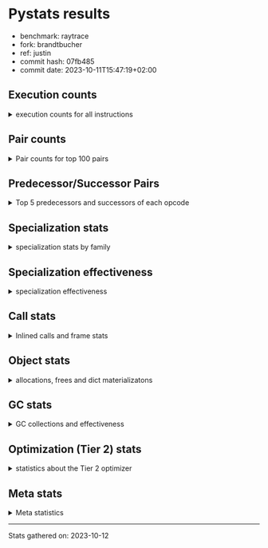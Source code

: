 
# Pystats results

- benchmark: raytrace
- fork: brandtbucher
- ref: justin
- commit hash: 07fb485
- commit date: 2023-10-11T15:47:19+02:00

## Execution counts

<details>
<summary> execution counts for all instructions </summary>

|Name | Count | Self | Cumulative | Miss ratio | 
|---|---:|---:|---:|---:|
| LOAD_FAST | 519,318,180 | 21.9% | 21.9% |  |
| LOAD_ATTR_INSTANCE_VALUE | 350,576,820 | 14.8% | 36.7% | 0.2% |
| RESUME_CHECK | 153,418,920 | 6.5% | 43.1% |  |
| RETURN_VALUE | 136,163,340 | 5.7% | 48.9% |  |
| LOAD_FAST_LOAD_FAST | 133,760,760 | 5.6% | 54.5% |  |
| BINARY_OP_MULTIPLY_FLOAT | 121,520,080 | 5.1% | 59.6% | 5.7% |
| CALL_PY_EXACT_ARGS | 100,959,780 | 4.3% | 63.9% | 2.2% |
| STORE_ATTR_INSTANCE_VALUE | 96,107,880 | 4.1% | 67.9% | 0.0% |
| LOAD_ATTR_METHOD_WITH_VALUES | 94,737,520 | 4.0% | 71.9% | 1.7% |
| BINARY_OP_ADD_FLOAT | 69,208,300 | 2.9% | 74.8% | 8.7% |
| RETURN_CONST | 63,452,700 | 2.7% | 77.5% |  |
| BINARY_OP_SUBTRACT_FLOAT | 50,259,060 | 2.1% | 79.6% | 30.0% |
| STORE_FAST | 49,227,000 | 2.1% | 81.7% |  |
| BINARY_OP | 44,365,820 | 1.9% | 83.6% |  |
| LOAD_CONST | 40,772,940 | 1.7% | 85.3% |  |
| LOAD_GLOBAL_MODULE | 39,516,160 | 1.7% | 87.0% |  |
| EXIT_INIT_CHECK | 33,388,200 | 1.4% | 88.4% |  |
| CALL_ALLOC_AND_ENTER_INIT | 33,388,200 | 1.4% | 89.8% |  |
| POP_JUMP_IF_FALSE | 32,280,780 | 1.4% | 91.1% |  |
| POP_TOP | 26,296,020 | 1.1% | 92.2% |  |
| INTERPRETER_EXIT | 19,112,340 | 0.8% | 93.0% |  |
| TO_BOOL_BOOL | 18,511,860 | 0.8% | 93.8% |  |
| ENTER_EXECUTOR | 16,037,320 | 0.7% | 94.5% |  |
| BINARY_OP_MULTIPLY_INT | 13,571,280 | 0.6% | 95.1% | 63.1% |
| COMPARE_OP | 12,344,560 | 0.5% | 95.6% |  |
| BUILD_TUPLE | 8,288,040 | 0.3% | 95.9% |  |
| CALL_BUILTIN_O | 7,703,580 | 0.3% | 96.3% |  |
| LIST_APPEND | 7,327,200 | 0.3% | 96.6% |  |
| PUSH_NULL | 7,310,340 | 0.3% | 96.9% |  |
| LOAD_GLOBAL_BUILTIN | 7,108,800 | 0.3% | 97.2% |  |
| POP_JUMP_IF_NOT_NONE | 6,802,080 | 0.3% | 97.5% |  |
| LOAD_ATTR_MODULE | 6,710,200 | 0.3% | 97.7% |  |
| BINARY_SUBSCR_TUPLE_INT | 6,693,900 | 0.3% | 98.0% |  |
| CALL | 6,416,740 | 0.3% | 98.3% |  |
| BINARY_OP_SUBTRACT_INT | 4,877,700 | 0.2% | 98.5% | 7.2% |
| POP_JUMP_IF_TRUE | 3,218,580 | 0.1% | 98.6% |  |
| BINARY_OP_ADD_INT | 3,178,800 | 0.1% | 98.8% |  |
| GET_ITER | 2,792,040 | 0.1% | 98.9% |  |
| FOR_ITER_LIST | 2,791,740 | 0.1% | 99.0% |  |
| UNARY_NEGATIVE | 2,650,380 | 0.1% | 99.1% |  |
| COMPARE_OP_FLOAT | 1,964,460 | 0.1% | 99.2% |  |
| BUILD_LIST | 1,836,120 | 0.1% | 99.3% |  |
| SWAP | 1,831,800 | 0.1% | 99.4% |  |
| LOAD_FAST_AND_CLEAR | 1,831,800 | 0.1% | 99.4% |  |
| STORE_SUBSCR | 1,800,480 | 0.1% | 99.5% |  |
| STORE_FAST_STORE_FAST | 1,555,860 | 0.1% | 99.6% |  |
| TO_BOOL | 1,530,440 | 0.1% | 99.6% |  |
| NOP | 1,511,880 | 0.1% | 99.7% |  |
| UNPACK_SEQUENCE_TWO_TUPLE | 1,235,880 | 0.1% | 99.8% |  |
| COMPARE_OP_INT | 919,980 | 0.0% | 99.8% |  |
| LOAD_ATTR | 832,520 | 0.0% | 99.8% |  |
| LOAD_ATTR_METHOD_NO_DICT | 616,320 | 0.0% | 99.9% |  |
| CALL_LIST_APPEND | 614,760 | 0.0% | 99.9% |  |
| CALL_FUNCTION_EX | 600,180 | 0.0% | 99.9% |  |
| LIST_EXTEND | 600,060 | 0.0% | 99.9% |  |
| CALL_INTRINSIC_1 | 600,060 | 0.0% | 100.0% |  |
| POP_JUMP_IF_NONE | 338,340 | 0.0% | 100.0% |  |
| UNPACK_SEQUENCE_TUPLE | 319,980 | 0.0% | 100.0% |  |
| TO_BOOL_INT | 231,420 | 0.0% | 100.0% |  |
| CALL_METHOD_DESCRIPTOR_FAST | 1,560 | 0.0% | 100.0% |  |
| LOAD_GLOBAL | 560 | 0.0% | 100.0% |  |
| FOR_ITER_RANGE | 560 | 0.0% | 100.0% |  |
| CALL_KW | 420 | 0.0% | 100.0% |  |
| CALL_BUILTIN_CLASS | 300 | 0.0% | 100.0% |  |
| STORE_ATTR | 280 | 0.0% | 100.0% |  |
| JUMP_BACKWARD | 280 | 0.0% | 100.0% |  |
| LOAD_DEREF | 180 | 0.0% | 100.0% |  |
| EXTENDED_ARG | 180 | 0.0% | 100.0% |  |
| TO_BOOL_NONE | 60 | 0.0% | 100.0% |  |
| DICT_MERGE | 60 | 0.0% | 100.0% |  |
| COPY_FREE_VARS | 60 | 0.0% | 100.0% |  |
| BUILD_MAP | 60 | 0.0% | 100.0% |  |


</details>

## Pair counts

<details>
<summary> Pair counts for top 100 pairs </summary>

|Pair | Count | Self | Cumulative | 
|---|---:|---:|---:|
| LOAD_FAST LOAD_ATTR_INSTANCE_VALUE | 323,743,960 | 13.6% | 13.6% |
| LOAD_ATTR_INSTANCE_VALUE LOAD_FAST | 156,942,420 | 6.6% | 20.3% |
| LOAD_ATTR_INSTANCE_VALUE BINARY_OP_MULTIPLY_FLOAT | 105,094,860 | 4.4% | 24.7% |
| CALL_PY_EXACT_ARGS RESUME_CHECK | 100,918,200 | 4.3% | 28.9% |
| LOAD_FAST LOAD_ATTR_METHOD_WITH_VALUES | 88,432,940 | 3.7% | 32.7% |
| LOAD_FAST_LOAD_FAST STORE_ATTR_INSTANCE_VALUE | 88,383,160 | 3.7% | 36.4% |
| RESUME_CHECK LOAD_FAST | 86,156,040 | 3.6% | 40.0% |
| LOAD_ATTR_METHOD_WITH_VALUES CALL_PY_EXACT_ARGS | 55,897,440 | 2.4% | 42.4% |
| STORE_ATTR_INSTANCE_VALUE LOAD_FAST_LOAD_FAST | 54,995,040 | 2.3% | 44.7% |
| BINARY_OP_MULTIPLY_FLOAT BINARY_OP_ADD_FLOAT | 52,575,180 | 2.2% | 46.9% |
| STORE_FAST LOAD_FAST | 42,816,900 | 1.8% | 48.7% |
| BINARY_OP_ADD_FLOAT LOAD_FAST | 35,208,720 | 1.5% | 50.2% |
| RETURN_VALUE RETURN_VALUE | 34,178,400 | 1.4% | 51.6% |
| STORE_ATTR_INSTANCE_VALUE RETURN_CONST | 33,984,720 | 1.4% | 53.1% |
| RESUME_CHECK LOAD_FAST_LOAD_FAST | 33,476,280 | 1.4% | 54.5% |
| RETURN_CONST EXIT_INIT_CHECK | 33,388,200 | 1.4% | 55.9% |
| EXIT_INIT_CHECK RETURN_VALUE | 33,388,200 | 1.4% | 57.3% |
| CALL_ALLOC_AND_ENTER_INIT RESUME_CHECK | 33,388,200 | 1.4% | 58.7% |
| BINARY_OP_MULTIPLY_FLOAT LOAD_FAST | 32,868,780 | 1.4% | 60.1% |
| BINARY_OP_ADD_FLOAT RETURN_VALUE | 30,513,000 | 1.3% | 61.4% |
| LOAD_ATTR_METHOD_WITH_VALUES LOAD_FAST | 29,789,220 | 1.3% | 62.6% |
| LOAD_ATTR_INSTANCE_VALUE BINARY_OP_SUBTRACT_FLOAT | 27,452,940 | 1.2% | 63.8% |
| LOAD_ATTR_INSTANCE_VALUE BINARY_OP | 27,154,060 | 1.1% | 64.9% |
| BINARY_OP_SUBTRACT_FLOAT LOAD_FAST | 27,133,200 | 1.1% | 66.1% |
| LOAD_FAST RETURN_VALUE | 26,993,880 | 1.1% | 67.2% |
| LOAD_FAST_LOAD_FAST LOAD_ATTR_INSTANCE_VALUE | 26,522,480 | 1.1% | 68.3% |
| RETURN_VALUE POP_TOP | 25,669,380 | 1.1% | 69.4% |
| POP_TOP LOAD_FAST | 24,797,760 | 1.0% | 70.5% |
| LOAD_FAST CALL_PY_EXACT_ARGS | 24,542,920 | 1.0% | 71.5% |
| LOAD_GLOBAL_MODULE LOAD_FAST | 20,028,300 | 0.8% | 72.3% |
| CACHE RESUME_CHECK | 19,112,340 | 0.8% | 73.1% |
| RETURN_VALUE STORE_FAST | 19,013,460 | 0.8% | 73.9% |
| RETURN_VALUE INTERPRETER_EXIT | 18,511,860 | 0.8% | 74.7% |
| RETURN_CONST TO_BOOL_BOOL | 18,511,860 | 0.8% | 75.5% |
| POP_JUMP_IF_FALSE LOAD_GLOBAL_MODULE | 18,511,860 | 0.8% | 76.3% |
| LOAD_FAST LOAD_CONST | 18,178,440 | 0.8% | 77.0% |
| TO_BOOL_BOOL POP_JUMP_IF_FALSE | 17,871,900 | 0.8% | 77.8% |
| RESUME_CHECK RETURN_CONST | 17,871,900 | 0.8% | 78.6% |
| BINARY_OP_MULTIPLY_FLOAT LOAD_FAST_LOAD_FAST | 16,757,200 | 0.7% | 79.3% |
| BINARY_OP CALL_ALLOC_AND_ENTER_INIT | 15,873,980 | 0.7% | 79.9% |
| RESUME_CHECK LOAD_GLOBAL_MODULE | 14,678,580 | 0.6% | 80.5% |
| LOAD_CONST COMPARE_OP | 12,341,520 | 0.5% | 81.1% |
| LOAD_ATTR_INSTANCE_VALUE BINARY_OP_MULTIPLY_INT | 11,760,320 | 0.5% | 81.6% |
| COMPARE_OP POP_JUMP_IF_FALSE | 11,727,360 | 0.5% | 82.1% |
| BINARY_OP_MULTIPLY_FLOAT BINARY_OP_SUBTRACT_FLOAT | 10,767,780 | 0.5% | 82.5% |
| RETURN_VALUE LOAD_FAST_LOAD_FAST | 10,767,420 | 0.5% | 83.0% |
| LOAD_FAST_LOAD_FAST BINARY_OP_MULTIPLY_FLOAT | 10,767,420 | 0.5% | 83.4% |
| BINARY_OP_SUBTRACT_FLOAT STORE_FAST | 10,737,480 | 0.5% | 83.9% |
| BINARY_OP_SUBTRACT_FLOAT BINARY_OP_SUBTRACT_FLOAT | 10,737,420 | 0.5% | 84.3% |
| LOAD_GLOBAL_MODULE LOAD_FAST_LOAD_FAST | 10,598,760 | 0.4% | 84.8% |
| POP_JUMP_IF_FALSE RETURN_CONST | 10,355,460 | 0.4% | 85.2% |
| BINARY_OP LOAD_FAST | 8,638,240 | 0.4% | 85.6% |
| BINARY_OP_MULTIPLY_INT BINARY_OP_ADD_FLOAT | 8,437,640 | 0.4% | 85.9% |
| BINARY_OP_MULTIPLY_FLOAT CALL_ALLOC_AND_ENTER_INIT | 8,378,600 | 0.4% | 86.3% |
| LOAD_CONST LOAD_FAST | 8,376,600 | 0.4% | 86.6% |
| LOAD_FAST STORE_ATTR_INSTANCE_VALUE | 7,724,440 | 0.3% | 87.0% |
| RETURN_VALUE LOAD_FAST | 7,330,740 | 0.3% | 87.3% |
| LOAD_FAST BUILD_TUPLE | 7,327,260 | 0.3% | 87.6% |
| LIST_APPEND ENTER_EXECUTOR | 7,327,200 | 0.3% | 87.9% |
| BUILD_TUPLE LIST_APPEND | 7,327,200 | 0.3% | 88.2% |
| RETURN_VALUE BINARY_OP | 7,233,180 | 0.3% | 88.5% |
| LOAD_ATTR_METHOD_WITH_VALUES LOAD_CONST | 6,845,220 | 0.3% | 88.8% |
| BINARY_OP CALL_PY_EXACT_ARGS | 6,824,640 | 0.3% | 89.1% |
| STORE_ATTR_INSTANCE_VALUE LOAD_FAST | 6,807,300 | 0.3% | 89.4% |
| LOAD_ATTR_INSTANCE_VALUE CALL_PY_EXACT_ARGS | 6,802,120 | 0.3% | 89.6% |
| LOAD_FAST POP_JUMP_IF_NOT_NONE | 6,802,080 | 0.3% | 89.9% |
| LOAD_ATTR_MODULE PUSH_NULL | 6,710,140 | 0.3% | 90.2% |
| PUSH_NULL LOAD_FAST | 6,710,100 | 0.3% | 90.5% |
| LOAD_GLOBAL_MODULE LOAD_ATTR_MODULE | 6,710,080 | 0.3% | 90.8% |
| LOAD_CONST BINARY_SUBSCR_TUPLE_INT | 6,693,900 | 0.3% | 91.1% |
| RETURN_VALUE CALL_BUILTIN_O | 6,593,220 | 0.3% | 91.3% |
| CALL_BUILTIN_O RETURN_VALUE | 6,593,220 | 0.3% | 91.6% |
| RETURN_CONST LOAD_FAST | 6,206,880 | 0.3% | 91.9% |
| RETURN_VALUE CALL_PY_EXACT_ARGS | 5,610,360 | 0.2% | 92.1% |
| BINARY_OP STORE_FAST | 5,553,280 | 0.2% | 92.4% |
| ENTER_EXECUTOR BINARY_OP_MULTIPLY_FLOAT | 5,495,400 | 0.2% | 92.6% |
| POP_JUMP_IF_NOT_NONE ENTER_EXECUTOR | 4,929,480 | 0.2% | 92.8% |
| RETURN_CONST STORE_FAST | 4,744,500 | 0.2% | 93.0% |
| ENTER_EXECUTOR CALL_ALLOC_AND_ENTER_INIT | 4,636,200 | 0.2% | 93.2% |
| LOAD_GLOBAL_BUILTIN LOAD_CONST | 3,920,040 | 0.2% | 93.4% |
| LOAD_ATTR_INSTANCE_VALUE BINARY_OP_ADD_FLOAT | 3,919,980 | 0.2% | 93.5% |
| LOAD_ATTR_INSTANCE_VALUE LOAD_CONST | 3,711,900 | 0.2% | 93.7% |
| CALL CALL | 3,601,640 | 0.2% | 93.8% |
| LOAD_CONST LOAD_GLOBAL_BUILTIN | 3,600,000 | 0.2% | 94.0% |
| BINARY_OP_MULTIPLY_INT LOAD_FAST | 3,276,440 | 0.1% | 94.1% |
| BINARY_OP BINARY_OP_ADD_FLOAT | 3,056,820 | 0.1% | 94.2% |
| LOAD_FAST_LOAD_FAST LOAD_CONST | 2,898,180 | 0.1% | 94.4% |
| BINARY_SUBSCR_TUPLE_INT LOAD_FAST_LOAD_FAST | 2,879,820 | 0.1% | 94.5% |
| BINARY_SUBSCR_TUPLE_INT BINARY_OP | 2,847,420 | 0.1% | 94.6% |
| LOAD_ATTR_INSTANCE_VALUE BINARY_OP_SUBTRACT_INT | 2,755,080 | 0.1% | 94.7% |
| BINARY_OP_SUBTRACT_INT CALL_ALLOC_AND_ENTER_INIT | 2,658,120 | 0.1% | 94.8% |
| LOAD_FAST LOAD_GLOBAL_MODULE | 2,593,560 | 0.1% | 94.9% |
| LOAD_GLOBAL_BUILTIN LOAD_FAST | 2,494,440 | 0.1% | 95.0% |
| LOAD_FAST BINARY_OP | 2,454,160 | 0.1% | 95.2% |
| BINARY_OP RETURN_VALUE | 2,249,280 | 0.1% | 95.2% |
| ENTER_EXECUTOR LOAD_FAST | 2,225,320 | 0.1% | 95.3% |
| LOAD_ATTR_INSTANCE_VALUE LOAD_ATTR_METHOD_WITH_VALUES | 2,170,060 | 0.1% | 95.4% |
| STORE_FAST LOAD_GLOBAL_MODULE | 2,156,060 | 0.1% | 95.5% |
| LOAD_CONST BINARY_OP_ADD_INT | 2,115,960 | 0.1% | 95.6% |
| COMPARE_OP_FLOAT POP_JUMP_IF_TRUE | 1,964,460 | 0.1% | 95.7% |


</details>

## Predecessor/Successor Pairs

<details>
<summary> Top 5 predecessors and successors of each opcode </summary>

### CACHE

<details>
<summary> Successors and predecessors for CACHE </summary>

|Predecessors | Count | Percentage | 
|---|---:|---:|

|Successors | Count | Percentage | 
|---|---:|---:|
| RESUME_CHECK | 19,112,340 | 100.0% |


</details>

### EXIT_INIT_CHECK

<details>
<summary> Successors and predecessors for EXIT_INIT_CHECK </summary>

|Predecessors | Count | Percentage | 
|---|---:|---:|
| RETURN_CONST | 33,388,200 | 100.0% |

|Successors | Count | Percentage | 
|---|---:|---:|
| RETURN_VALUE | 33,388,200 | 100.0% |


</details>

### GET_ITER

<details>
<summary> Successors and predecessors for GET_ITER </summary>

|Predecessors | Count | Percentage | 
|---|---:|---:|
| LOAD_ATTR_INSTANCE_VALUE | 1,555,860 | 55.7% |
| LOAD_FAST | 915,960 | 32.8% |
| RETURN_VALUE | 319,980 | 11.5% |
| CALL_BUILTIN_CLASS | 240 | 0.0% |

|Successors | Count | Percentage | 
|---|---:|---:|
| FOR_ITER_LIST | 1,875,840 | 67.2% |
| LOAD_FAST_AND_CLEAR | 915,900 | 32.8% |
| FOR_ITER_RANGE | 240 | 0.0% |
| EXTENDED_ARG | 60 | 0.0% |


</details>

### INTERPRETER_EXIT

<details>
<summary> Successors and predecessors for INTERPRETER_EXIT </summary>

|Predecessors | Count | Percentage | 
|---|---:|---:|
| RETURN_VALUE | 18,511,860 | 96.9% |
| RETURN_CONST | 600,480 | 3.1% |

|Successors | Count | Percentage | 
|---|---:|---:|


</details>

### NOP

<details>
<summary> Successors and predecessors for NOP </summary>

|Predecessors | Count | Percentage | 
|---|---:|---:|
| POP_JUMP_IF_FALSE | 915,900 | 60.6% |
| POP_JUMP_IF_NOT_NONE | 595,920 | 39.4% |
| POP_TOP | 60 | 0.0% |

|Successors | Count | Percentage | 
|---|---:|---:|
| LOAD_FAST | 1,511,820 | 100.0% |
| LOAD_DEREF | 60 | 0.0% |


</details>

### POP_TOP

<details>
<summary> Successors and predecessors for POP_TOP </summary>

|Predecessors | Count | Percentage | 
|---|---:|---:|
| RETURN_VALUE | 25,669,380 | 97.6% |
| CALL_FUNCTION_EX | 600,000 | 2.3% |
| POP_JUMP_IF_TRUE | 25,800 | 0.1% |
| RETURN_CONST | 780 | 0.0% |
| CALL | 60 | 0.0% |

|Successors | Count | Percentage | 
|---|---:|---:|
| LOAD_FAST | 24,797,760 | 94.3% |
| LOAD_GLOBAL_MODULE | 640,080 | 2.4% |
| ENTER_EXECUTOR | 600,140 | 2.3% |
| LOAD_GLOBAL_BUILTIN | 231,460 | 0.9% |
| RETURN_CONST | 25,800 | 0.1% |


</details>

### PUSH_NULL

<details>
<summary> Successors and predecessors for PUSH_NULL </summary>

|Predecessors | Count | Percentage | 
|---|---:|---:|
| LOAD_ATTR_MODULE | 6,710,140 | 91.8% |
| LOAD_ATTR | 600,080 | 8.2% |
| LOAD_DEREF | 120 | 0.0% |

|Successors | Count | Percentage | 
|---|---:|---:|
| LOAD_FAST | 6,710,100 | 91.8% |
| LOAD_FAST_LOAD_FAST | 600,000 | 8.2% |
| CALL | 180 | 0.0% |
| LOAD_CONST | 60 | 0.0% |


</details>

### RETURN_VALUE

<details>
<summary> Successors and predecessors for RETURN_VALUE </summary>

|Predecessors | Count | Percentage | 
|---|---:|---:|
| RETURN_VALUE | 34,178,400 | 25.1% |
| EXIT_INIT_CHECK | 33,388,200 | 24.5% |
| BINARY_OP_ADD_FLOAT | 30,513,000 | 22.4% |
| LOAD_FAST | 26,993,880 | 19.8% |
| CALL_BUILTIN_O | 6,593,220 | 4.8% |

|Successors | Count | Percentage | 
|---|---:|---:|
| RETURN_VALUE | 34,178,400 | 25.1% |
| POP_TOP | 25,669,380 | 18.9% |
| STORE_FAST | 19,013,460 | 14.0% |
| INTERPRETER_EXIT | 18,511,860 | 13.6% |
| LOAD_FAST_LOAD_FAST | 10,767,420 | 7.9% |


</details>

### STORE_SUBSCR

<details>
<summary> Successors and predecessors for STORE_SUBSCR </summary>

|Predecessors | Count | Percentage | 
|---|---:|---:|
| BINARY_OP_ADD_INT | 1,200,060 | 66.7% |
| LOAD_FAST | 600,000 | 33.3% |
| STORE_SUBSCR | 420 | 0.0% |

|Successors | Count | Percentage | 
|---|---:|---:|
| LOAD_GLOBAL_BUILTIN | 1,200,000 | 66.6% |
| RETURN_CONST | 600,000 | 33.3% |
| STORE_SUBSCR | 420 | 0.0% |
| ENTER_EXECUTOR | 60 | 0.0% |


</details>

### TO_BOOL

<details>
<summary> Successors and predecessors for TO_BOOL </summary>

|Predecessors | Count | Percentage | 
|---|---:|---:|
| LOAD_FAST | 1,530,080 | 100.0% |
| TO_BOOL | 360 | 0.0% |

|Successors | Count | Percentage | 
|---|---:|---:|
| POP_JUMP_IF_FALSE | 1,530,060 | 100.0% |
| TO_BOOL | 360 | 0.0% |
| TO_BOOL_NONE | 20 | 0.0% |


</details>

### UNARY_NEGATIVE

<details>
<summary> Successors and predecessors for UNARY_NEGATIVE </summary>

|Predecessors | Count | Percentage | 
|---|---:|---:|
| LOAD_FAST | 1,530,060 | 57.7% |
| LOAD_GLOBAL_MODULE | 1,120,320 | 42.3% |

|Successors | Count | Percentage | 
|---|---:|---:|
| BINARY_OP | 1,530,060 | 57.7% |
| COMPARE_OP_FLOAT | 1,120,320 | 42.3% |


</details>

### BINARY_OP

<details>
<summary> Successors and predecessors for BINARY_OP </summary>

|Predecessors | Count | Percentage | 
|---|---:|---:|
| LOAD_ATTR_INSTANCE_VALUE | 27,154,060 | 61.2% |
| RETURN_VALUE | 7,233,180 | 16.3% |
| BINARY_SUBSCR_TUPLE_INT | 2,847,420 | 6.4% |
| LOAD_FAST | 2,454,160 | 5.5% |
| UNARY_NEGATIVE | 1,530,060 | 3.4% |

|Successors | Count | Percentage | 
|---|---:|---:|
| CALL_ALLOC_AND_ENTER_INIT | 15,873,980 | 35.8% |
| LOAD_FAST | 8,638,240 | 19.5% |
| CALL_PY_EXACT_ARGS | 6,824,640 | 15.4% |
| STORE_FAST | 5,553,280 | 12.5% |
| BINARY_OP_ADD_FLOAT | 3,056,820 | 6.9% |


</details>

### BUILD_LIST

<details>
<summary> Successors and predecessors for BUILD_LIST </summary>

|Predecessors | Count | Percentage | 
|---|---:|---:|
| SWAP | 915,900 | 49.9% |
| LOAD_FAST_LOAD_FAST | 600,000 | 32.7% |
| RESUME_CHECK | 320,040 | 17.4% |
| STORE_ATTR_INSTANCE_VALUE | 60 | 0.0% |
| LOAD_FAST | 60 | 0.0% |

|Successors | Count | Percentage | 
|---|---:|---:|
| SWAP | 915,900 | 49.9% |
| LOAD_FAST | 600,120 | 32.7% |
| STORE_FAST | 319,980 | 17.4% |
| LOAD_FAST_LOAD_FAST | 60 | 0.0% |
| LOAD_DEREF | 60 | 0.0% |


</details>

### BUILD_MAP

<details>
<summary> Successors and predecessors for BUILD_MAP </summary>

|Predecessors | Count | Percentage | 
|---|---:|---:|
| BUILD_TUPLE | 60 | 100.0% |

|Successors | Count | Percentage | 
|---|---:|---:|
| LOAD_FAST | 60 | 100.0% |


</details>

### BUILD_TUPLE

<details>
<summary> Successors and predecessors for BUILD_TUPLE </summary>

|Predecessors | Count | Percentage | 
|---|---:|---:|
| LOAD_FAST | 7,327,260 | 88.4% |
| BINARY_OP_ADD_FLOAT | 953,900 | 11.5% |
| BINARY_OP | 6,040 | 0.1% |
| LOAD_FAST_LOAD_FAST | 480 | 0.0% |
| LOAD_CONST | 360 | 0.0% |

|Successors | Count | Percentage | 
|---|---:|---:|
| LIST_APPEND | 7,327,200 | 88.4% |
| RETURN_VALUE | 959,940 | 11.6% |
| CALL_LIST_APPEND | 480 | 0.0% |
| LOAD_CONST | 360 | 0.0% |
| BUILD_MAP | 60 | 0.0% |


</details>

### CALL

<details>
<summary> Successors and predecessors for CALL </summary>

|Predecessors | Count | Percentage | 
|---|---:|---:|
| CALL | 3,601,640 | 56.1% |
| BINARY_OP_MULTIPLY_INT | 1,049,060 | 16.3% |
| BINARY_OP | 751,040 | 11.7% |
| BINARY_OP_ADD_FLOAT | 694,260 | 10.8% |
| LOAD_FAST | 320,040 | 5.0% |

|Successors | Count | Percentage | 
|---|---:|---:|
| CALL | 3,601,640 | 56.1% |
| LOAD_FAST | 1,800,120 | 28.1% |
| BINARY_OP_ADD_INT | 462,840 | 7.2% |
| STORE_FAST | 320,040 | 5.0% |
| LOAD_GLOBAL_BUILTIN | 231,420 | 3.6% |


</details>

### CALL_FUNCTION_EX

<details>
<summary> Successors and predecessors for CALL_FUNCTION_EX </summary>

|Predecessors | Count | Percentage | 
|---|---:|---:|
| CALL_INTRINSIC_1 | 600,060 | 100.0% |
| LOAD_FAST | 60 | 0.0% |
| DICT_MERGE | 60 | 0.0% |

|Successors | Count | Percentage | 
|---|---:|---:|
| POP_TOP | 600,000 | 100.0% |
| RESUME_CHECK | 120 | 0.0% |
| COPY_FREE_VARS | 60 | 0.0% |


</details>

### CALL_INTRINSIC_1

<details>
<summary> Successors and predecessors for CALL_INTRINSIC_1 </summary>

|Predecessors | Count | Percentage | 
|---|---:|---:|
| LIST_EXTEND | 600,060 | 100.0% |

|Successors | Count | Percentage | 
|---|---:|---:|
| CALL_FUNCTION_EX | 600,060 | 100.0% |


</details>

### CALL_KW

<details>
<summary> Successors and predecessors for CALL_KW </summary>

|Predecessors | Count | Percentage | 
|---|---:|---:|
| LOAD_CONST | 420 | 100.0% |

|Successors | Count | Percentage | 
|---|---:|---:|
| CALL_PY_EXACT_ARGS | 400 | 95.2% |
| CALL | 20 | 4.8% |


</details>

### COMPARE_OP

<details>
<summary> Successors and predecessors for COMPARE_OP </summary>

|Predecessors | Count | Percentage | 
|---|---:|---:|
| LOAD_CONST | 12,341,520 | 100.0% |
| COMPARE_OP | 3,040 | 0.0% |

|Successors | Count | Percentage | 
|---|---:|---:|
| POP_JUMP_IF_FALSE | 11,727,360 | 95.0% |
| POP_JUMP_IF_TRUE | 614,160 | 5.0% |
| COMPARE_OP | 3,040 | 0.0% |


</details>

### COPY_FREE_VARS

<details>
<summary> Successors and predecessors for COPY_FREE_VARS </summary>

|Predecessors | Count | Percentage | 
|---|---:|---:|
| CALL_FUNCTION_EX | 60 | 100.0% |

|Successors | Count | Percentage | 
|---|---:|---:|
| RESUME_CHECK | 60 | 100.0% |


</details>

### DICT_MERGE

<details>
<summary> Successors and predecessors for DICT_MERGE </summary>

|Predecessors | Count | Percentage | 
|---|---:|---:|
| LOAD_FAST | 60 | 100.0% |

|Successors | Count | Percentage | 
|---|---:|---:|
| CALL_FUNCTION_EX | 60 | 100.0% |


</details>

### ENTER_EXECUTOR

<details>
<summary> Successors and predecessors for ENTER_EXECUTOR </summary>

|Predecessors | Count | Percentage | 
|---|---:|---:|
| LIST_APPEND | 7,327,200 | 45.7% |
| POP_JUMP_IF_NOT_NONE | 4,929,480 | 30.7% |
| POP_JUMP_IF_TRUE | 1,693,200 | 10.6% |
| STORE_FAST | 867,060 | 5.4% |
| CALL_LIST_APPEND | 614,160 | 3.8% |

|Successors | Count | Percentage | 
|---|---:|---:|
| BINARY_OP_MULTIPLY_FLOAT | 5,495,400 | 34.3% |
| CALL_ALLOC_AND_ENTER_INIT | 4,636,200 | 28.9% |
| LOAD_FAST | 2,225,320 | 13.9% |
| LOAD_ATTR_METHOD_WITH_VALUES | 1,530,060 | 9.5% |
| STORE_FAST | 915,900 | 5.7% |


</details>

### EXTENDED_ARG

<details>
<summary> Successors and predecessors for EXTENDED_ARG </summary>

|Predecessors | Count | Percentage | 
|---|---:|---:|
| POP_TOP | 60 | 33.3% |
| JUMP_BACKWARD | 60 | 33.3% |
| GET_ITER | 60 | 33.3% |

|Successors | Count | Percentage | 
|---|---:|---:|
| FOR_ITER_RANGE | 120 | 66.7% |
| JUMP_BACKWARD | 60 | 33.3% |


</details>

### JUMP_BACKWARD

<details>
<summary> Successors and predecessors for JUMP_BACKWARD </summary>

|Predecessors | Count | Percentage | 
|---|---:|---:|
| POP_TOP | 220 | 78.6% |
| EXTENDED_ARG | 60 | 21.4% |

|Successors | Count | Percentage | 
|---|---:|---:|
| FOR_ITER_RANGE | 200 | 71.4% |
| EXTENDED_ARG | 60 | 21.4% |
| ENTER_EXECUTOR | 20 | 7.1% |


</details>

### LIST_APPEND

<details>
<summary> Successors and predecessors for LIST_APPEND </summary>

|Predecessors | Count | Percentage | 
|---|---:|---:|
| BUILD_TUPLE | 7,327,200 | 100.0% |

|Successors | Count | Percentage | 
|---|---:|---:|
| ENTER_EXECUTOR | 7,327,200 | 100.0% |


</details>

### LIST_EXTEND

<details>
<summary> Successors and predecessors for LIST_EXTEND </summary>

|Predecessors | Count | Percentage | 
|---|---:|---:|
| LOAD_FAST | 600,000 | 100.0% |
| LOAD_DEREF | 60 | 0.0% |

|Successors | Count | Percentage | 
|---|---:|---:|
| CALL_INTRINSIC_1 | 600,060 | 100.0% |


</details>

### LOAD_ATTR

<details>
<summary> Successors and predecessors for LOAD_ATTR </summary>

|Predecessors | Count | Percentage | 
|---|---:|---:|
| LOAD_FAST | 600,340 | 72.1% |
| LOAD_GLOBAL_MODULE | 231,780 | 27.8% |
| LOAD_ATTR | 280 | 0.0% |
| RETURN_VALUE | 40 | 0.0% |
| LOAD_FAST_LOAD_FAST | 40 | 0.0% |

|Successors | Count | Percentage | 
|---|---:|---:|
| PUSH_NULL | 600,080 | 72.1% |
| BINARY_OP | 231,420 | 27.8% |
| LOAD_ATTR | 280 | 0.0% |
| LOAD_ATTR_METHOD_WITH_VALUES | 220 | 0.0% |
| LOAD_ATTR_INSTANCE_VALUE | 180 | 0.0% |


</details>

### LOAD_CONST

<details>
<summary> Successors and predecessors for LOAD_CONST </summary>

|Predecessors | Count | Percentage | 
|---|---:|---:|
| LOAD_FAST | 18,178,440 | 44.6% |
| LOAD_ATTR_METHOD_WITH_VALUES | 6,845,220 | 16.8% |
| LOAD_GLOBAL_BUILTIN | 3,920,040 | 9.6% |
| LOAD_ATTR_INSTANCE_VALUE | 3,711,900 | 9.1% |
| LOAD_FAST_LOAD_FAST | 2,898,180 | 7.1% |

|Successors | Count | Percentage | 
|---|---:|---:|
| COMPARE_OP | 12,341,520 | 30.3% |
| LOAD_FAST | 8,376,600 | 20.5% |
| BINARY_SUBSCR_TUPLE_INT | 6,693,900 | 16.4% |
| LOAD_GLOBAL_BUILTIN | 3,600,000 | 8.8% |
| BINARY_OP_ADD_INT | 2,115,960 | 5.2% |


</details>

### LOAD_DEREF

<details>
<summary> Successors and predecessors for LOAD_DEREF </summary>

|Predecessors | Count | Percentage | 
|---|---:|---:|
| RESUME_CHECK | 60 | 33.3% |
| NOP | 60 | 33.3% |
| BUILD_LIST | 60 | 33.3% |

|Successors | Count | Percentage | 
|---|---:|---:|
| PUSH_NULL | 120 | 66.7% |
| LIST_EXTEND | 60 | 33.3% |


</details>

### LOAD_FAST

<details>
<summary> Successors and predecessors for LOAD_FAST </summary>

|Predecessors | Count | Percentage | 
|---|---:|---:|
| LOAD_ATTR_INSTANCE_VALUE | 156,942,420 | 30.2% |
| RESUME_CHECK | 86,156,040 | 16.6% |
| STORE_FAST | 42,816,900 | 8.2% |
| BINARY_OP_ADD_FLOAT | 35,208,720 | 6.8% |
| BINARY_OP_MULTIPLY_FLOAT | 32,868,780 | 6.3% |

|Successors | Count | Percentage | 
|---|---:|---:|
| LOAD_ATTR_INSTANCE_VALUE | 323,743,960 | 62.3% |
| LOAD_ATTR_METHOD_WITH_VALUES | 88,432,940 | 17.0% |
| RETURN_VALUE | 26,993,880 | 5.2% |
| CALL_PY_EXACT_ARGS | 24,542,920 | 4.7% |
| LOAD_CONST | 18,178,440 | 3.5% |


</details>

### LOAD_FAST_AND_CLEAR

<details>
<summary> Successors and predecessors for LOAD_FAST_AND_CLEAR </summary>

|Predecessors | Count | Percentage | 
|---|---:|---:|
| LOAD_FAST_AND_CLEAR | 915,900 | 50.0% |
| GET_ITER | 915,900 | 50.0% |

|Successors | Count | Percentage | 
|---|---:|---:|
| SWAP | 915,900 | 50.0% |
| LOAD_FAST_AND_CLEAR | 915,900 | 50.0% |


</details>

### LOAD_FAST_LOAD_FAST

<details>
<summary> Successors and predecessors for LOAD_FAST_LOAD_FAST </summary>

|Predecessors | Count | Percentage | 
|---|---:|---:|
| STORE_ATTR_INSTANCE_VALUE | 54,995,040 | 41.1% |
| RESUME_CHECK | 33,476,280 | 25.0% |
| BINARY_OP_MULTIPLY_FLOAT | 16,757,200 | 12.5% |
| RETURN_VALUE | 10,767,420 | 8.0% |
| LOAD_GLOBAL_MODULE | 10,598,760 | 7.9% |

|Successors | Count | Percentage | 
|---|---:|---:|
| STORE_ATTR_INSTANCE_VALUE | 88,383,160 | 66.1% |
| LOAD_ATTR_INSTANCE_VALUE | 26,522,480 | 19.8% |
| BINARY_OP_MULTIPLY_FLOAT | 10,767,420 | 8.0% |
| LOAD_CONST | 2,898,180 | 2.2% |
| LOAD_ATTR_METHOD_WITH_VALUES | 1,555,860 | 1.2% |


</details>

### LOAD_GLOBAL

<details>
<summary> Successors and predecessors for LOAD_GLOBAL </summary>

|Predecessors | Count | Percentage | 
|---|---:|---:|
| STORE_FAST | 120 | 21.4% |
| LOAD_ATTR_METHOD_WITH_VALUES | 120 | 21.4% |
| RETURN_VALUE | 100 | 17.9% |
| RESUME_CHECK | 80 | 14.3% |
| STORE_ATTR_INSTANCE_VALUE | 60 | 10.7% |

|Successors | Count | Percentage | 
|---|---:|---:|
| LOAD_GLOBAL_MODULE | 460 | 82.1% |
| LOAD_GLOBAL_BUILTIN | 80 | 14.3% |
| LOAD_ATTR | 20 | 3.6% |


</details>

### POP_JUMP_IF_FALSE

<details>
<summary> Successors and predecessors for POP_JUMP_IF_FALSE </summary>

|Predecessors | Count | Percentage | 
|---|---:|---:|
| TO_BOOL_BOOL | 17,871,900 | 55.4% |
| COMPARE_OP | 11,727,360 | 36.3% |
| TO_BOOL | 1,530,060 | 4.7% |
| COMPARE_OP_INT | 919,980 | 2.8% |
| TO_BOOL_INT | 231,420 | 0.7% |

|Successors | Count | Percentage | 
|---|---:|---:|
| LOAD_GLOBAL_MODULE | 18,511,860 | 57.3% |
| RETURN_CONST | 10,355,460 | 32.1% |
| LOAD_CONST | 1,850,040 | 5.7% |
| NOP | 915,900 | 2.8% |
| LOAD_FAST | 647,520 | 2.0% |


</details>

### POP_JUMP_IF_NONE

<details>
<summary> Successors and predecessors for POP_JUMP_IF_NONE </summary>

|Predecessors | Count | Percentage | 
|---|---:|---:|
| LOAD_FAST | 338,340 | 100.0% |

|Successors | Count | Percentage | 
|---|---:|---:|
| LOAD_FAST | 319,980 | 94.6% |
| LOAD_FAST_LOAD_FAST | 18,360 | 5.4% |


</details>

### POP_JUMP_IF_NOT_NONE

<details>
<summary> Successors and predecessors for POP_JUMP_IF_NOT_NONE </summary>

|Predecessors | Count | Percentage | 
|---|---:|---:|
| LOAD_FAST | 6,802,080 | 100.0% |

|Successors | Count | Percentage | 
|---|---:|---:|
| ENTER_EXECUTOR | 4,929,480 | 72.5% |
| LOAD_FAST | 1,276,680 | 18.8% |
| NOP | 595,920 | 8.8% |


</details>

### POP_JUMP_IF_TRUE

<details>
<summary> Successors and predecessors for POP_JUMP_IF_TRUE </summary>

|Predecessors | Count | Percentage | 
|---|---:|---:|
| COMPARE_OP_FLOAT | 1,964,460 | 61.0% |
| TO_BOOL_BOOL | 639,960 | 19.9% |
| COMPARE_OP | 614,160 | 19.1% |

|Successors | Count | Percentage | 
|---|---:|---:|
| ENTER_EXECUTOR | 1,693,200 | 52.6% |
| LOAD_FAST | 955,620 | 29.7% |
| LOAD_FAST_LOAD_FAST | 543,960 | 16.9% |
| POP_TOP | 25,800 | 0.8% |


</details>

### RETURN_CONST

<details>
<summary> Successors and predecessors for RETURN_CONST </summary>

|Predecessors | Count | Percentage | 
|---|---:|---:|
| STORE_ATTR_INSTANCE_VALUE | 33,984,720 | 53.6% |
| RESUME_CHECK | 17,871,900 | 28.2% |
| POP_JUMP_IF_FALSE | 10,355,460 | 16.3% |
| ENTER_EXECUTOR | 614,220 | 1.0% |
| STORE_SUBSCR | 600,000 | 0.9% |

|Successors | Count | Percentage | 
|---|---:|---:|
| EXIT_INIT_CHECK | 33,388,200 | 52.6% |
| TO_BOOL_BOOL | 18,511,860 | 29.2% |
| LOAD_FAST | 6,206,880 | 9.8% |
| STORE_FAST | 4,744,500 | 7.5% |
| INTERPRETER_EXIT | 600,480 | 0.9% |


</details>

### STORE_ATTR

<details>
<summary> Successors and predecessors for STORE_ATTR </summary>

|Predecessors | Count | Percentage | 
|---|---:|---:|
| LOAD_FAST | 200 | 71.4% |
| LOAD_FAST_LOAD_FAST | 80 | 28.6% |

|Successors | Count | Percentage | 
|---|---:|---:|
| STORE_ATTR_INSTANCE_VALUE | 280 | 100.0% |


</details>

### STORE_FAST

<details>
<summary> Successors and predecessors for STORE_FAST </summary>

|Predecessors | Count | Percentage | 
|---|---:|---:|
| RETURN_VALUE | 19,013,460 | 38.6% |
| BINARY_OP_SUBTRACT_FLOAT | 10,737,480 | 21.8% |
| BINARY_OP | 5,553,280 | 11.3% |
| RETURN_CONST | 4,744,500 | 9.6% |
| STORE_FAST | 1,831,800 | 3.7% |

|Successors | Count | Percentage | 
|---|---:|---:|
| LOAD_FAST | 42,816,900 | 87.0% |
| LOAD_GLOBAL_MODULE | 2,156,060 | 4.4% |
| STORE_FAST | 1,831,800 | 3.7% |
| ENTER_EXECUTOR | 867,060 | 1.8% |
| LOAD_FAST_LOAD_FAST | 634,860 | 1.3% |


</details>

### STORE_FAST_STORE_FAST

<details>
<summary> Successors and predecessors for STORE_FAST_STORE_FAST </summary>

|Predecessors | Count | Percentage | 
|---|---:|---:|
| UNPACK_SEQUENCE_TWO_TUPLE | 1,235,880 | 79.4% |
| UNPACK_SEQUENCE_TUPLE | 319,980 | 20.6% |

|Successors | Count | Percentage | 
|---|---:|---:|
| LOAD_FAST_LOAD_FAST | 915,900 | 58.9% |
| STORE_FAST | 319,980 | 20.6% |
| LOAD_FAST | 319,980 | 20.6% |


</details>

### SWAP

<details>
<summary> Successors and predecessors for SWAP </summary>

|Predecessors | Count | Percentage | 
|---|---:|---:|
| LOAD_FAST_AND_CLEAR | 915,900 | 50.0% |
| BUILD_LIST | 915,900 | 50.0% |

|Successors | Count | Percentage | 
|---|---:|---:|
| FOR_ITER_LIST | 915,900 | 50.0% |
| BUILD_LIST | 915,900 | 50.0% |


</details>

### BINARY_OP_ADD_FLOAT

<details>
<summary> Successors and predecessors for BINARY_OP_ADD_FLOAT </summary>

|Predecessors | Count | Percentage | 
|---|---:|---:|
| BINARY_OP_MULTIPLY_FLOAT | 52,575,180 | 76.0% |
| BINARY_OP_MULTIPLY_INT | 8,437,640 | 12.2% |
| LOAD_ATTR_INSTANCE_VALUE | 3,919,980 | 5.7% |
| BINARY_OP | 3,056,820 | 4.4% |
| LOAD_CONST | 694,260 | 1.0% |

|Successors | Count | Percentage | 
|---|---:|---:|
| LOAD_FAST | 35,208,720 | 50.9% |
| RETURN_VALUE | 30,513,000 | 44.1% |
| CALL_ALLOC_AND_ENTER_INIT | 1,200,000 | 1.7% |
| BUILD_TUPLE | 953,900 | 1.4% |
| CALL | 694,260 | 1.0% |


</details>

### BINARY_OP_ADD_INT

<details>
<summary> Successors and predecessors for BINARY_OP_ADD_INT </summary>

|Predecessors | Count | Percentage | 
|---|---:|---:|
| LOAD_CONST | 2,115,960 | 66.6% |
| LOAD_FAST | 600,000 | 18.9% |
| CALL | 462,840 | 14.6% |

|Successors | Count | Percentage | 
|---|---:|---:|
| STORE_SUBSCR | 1,200,060 | 37.8% |
| LOAD_FAST | 915,900 | 28.8% |
| LOAD_CONST | 831,420 | 26.2% |
| LOAD_GLOBAL_BUILTIN | 231,420 | 7.3% |


</details>

### BINARY_OP_MULTIPLY_FLOAT

<details>
<summary> Successors and predecessors for BINARY_OP_MULTIPLY_FLOAT </summary>

|Predecessors | Count | Percentage | 
|---|---:|---:|
| LOAD_ATTR_INSTANCE_VALUE | 105,094,860 | 86.5% |
| LOAD_FAST_LOAD_FAST | 10,767,420 | 8.9% |
| ENTER_EXECUTOR | 5,495,400 | 4.5% |
| BINARY_OP_MULTIPLY_INT | 111,340 | 0.1% |
| BINARY_SUBSCR_TUPLE_INT | 32,400 | 0.0% |

|Successors | Count | Percentage | 
|---|---:|---:|
| BINARY_OP_ADD_FLOAT | 52,575,180 | 43.3% |
| LOAD_FAST | 32,868,780 | 27.0% |
| LOAD_FAST_LOAD_FAST | 16,757,200 | 13.8% |
| BINARY_OP_SUBTRACT_FLOAT | 10,767,780 | 8.9% |
| CALL_ALLOC_AND_ENTER_INIT | 8,378,600 | 6.9% |


</details>

### BINARY_OP_MULTIPLY_INT

<details>
<summary> Successors and predecessors for BINARY_OP_MULTIPLY_INT </summary>

|Predecessors | Count | Percentage | 
|---|---:|---:|
| LOAD_ATTR_INSTANCE_VALUE | 11,760,320 | 86.7% |
| LOAD_CONST | 1,649,140 | 12.2% |
| BINARY_OP | 136,300 | 1.0% |
| BINARY_OP_MULTIPLY_FLOAT | 25,440 | 0.2% |
| LOAD_FAST_LOAD_FAST | 80 | 0.0% |

|Successors | Count | Percentage | 
|---|---:|---:|
| BINARY_OP_ADD_FLOAT | 8,437,640 | 62.2% |
| LOAD_FAST | 3,276,440 | 24.1% |
| CALL | 1,049,060 | 7.7% |
| STORE_FAST | 600,000 | 4.4% |
| BINARY_OP_MULTIPLY_FLOAT | 111,340 | 0.8% |


</details>

### BINARY_OP_SUBTRACT_FLOAT

<details>
<summary> Successors and predecessors for BINARY_OP_SUBTRACT_FLOAT </summary>

|Predecessors | Count | Percentage | 
|---|---:|---:|
| LOAD_ATTR_INSTANCE_VALUE | 27,452,940 | 54.6% |
| BINARY_OP_MULTIPLY_FLOAT | 10,767,780 | 21.4% |
| BINARY_OP_SUBTRACT_FLOAT | 10,737,420 | 21.4% |
| LOAD_FAST | 600,100 | 1.2% |
| CALL_BUILTIN_O | 416,040 | 0.8% |

|Successors | Count | Percentage | 
|---|---:|---:|
| LOAD_FAST | 27,133,200 | 54.0% |
| STORE_FAST | 10,737,480 | 21.4% |
| BINARY_OP_SUBTRACT_FLOAT | 10,737,420 | 21.4% |
| CALL_PY_EXACT_ARGS | 600,060 | 1.2% |
| RETURN_VALUE | 416,040 | 0.8% |


</details>

### BINARY_OP_SUBTRACT_INT

<details>
<summary> Successors and predecessors for BINARY_OP_SUBTRACT_INT </summary>

|Predecessors | Count | Percentage | 
|---|---:|---:|
| LOAD_ATTR_INSTANCE_VALUE | 2,755,080 | 56.5% |
| LOAD_CONST | 1,515,980 | 31.1% |
| LOAD_FAST | 600,000 | 12.3% |
| BINARY_OP | 6,100 | 0.1% |
| BINARY_OP_SUBTRACT_FLOAT | 540 | 0.0% |

|Successors | Count | Percentage | 
|---|---:|---:|
| CALL_ALLOC_AND_ENTER_INIT | 2,658,120 | 54.5% |
| LOAD_FAST | 1,612,860 | 33.1% |
| LOAD_CONST | 600,000 | 12.3% |
| BINARY_OP | 6,240 | 0.1% |
| BINARY_OP_SUBTRACT_FLOAT | 480 | 0.0% |


</details>

### BINARY_SUBSCR_TUPLE_INT

<details>
<summary> Successors and predecessors for BINARY_SUBSCR_TUPLE_INT </summary>

|Predecessors | Count | Percentage | 
|---|---:|---:|
| LOAD_CONST | 6,693,900 | 100.0% |

|Successors | Count | Percentage | 
|---|---:|---:|
| LOAD_FAST_LOAD_FAST | 2,879,820 | 43.0% |
| BINARY_OP | 2,847,420 | 42.5% |
| STORE_FAST | 915,900 | 13.7% |
| BINARY_OP_MULTIPLY_FLOAT | 32,400 | 0.5% |
| COMPARE_OP_FLOAT | 18,360 | 0.3% |


</details>

### CALL_ALLOC_AND_ENTER_INIT

<details>
<summary> Successors and predecessors for CALL_ALLOC_AND_ENTER_INIT </summary>

|Predecessors | Count | Percentage | 
|---|---:|---:|
| BINARY_OP | 15,873,980 | 47.5% |
| BINARY_OP_MULTIPLY_FLOAT | 8,378,600 | 25.1% |
| ENTER_EXECUTOR | 4,636,200 | 13.9% |
| BINARY_OP_SUBTRACT_INT | 2,658,120 | 8.0% |
| BINARY_OP_ADD_FLOAT | 1,200,000 | 3.6% |

|Successors | Count | Percentage | 
|---|---:|---:|
| RESUME_CHECK | 33,388,200 | 100.0% |


</details>

### CALL_BUILTIN_CLASS

<details>
<summary> Successors and predecessors for CALL_BUILTIN_CLASS </summary>

|Predecessors | Count | Percentage | 
|---|---:|---:|
| LOAD_ATTR_INSTANCE_VALUE | 100 | 33.3% |
| CALL | 80 | 26.7% |
| LOAD_FAST | 40 | 13.3% |
| LOAD_CONST | 40 | 13.3% |
| BINARY_OP_MULTIPLY_INT | 40 | 13.3% |

|Successors | Count | Percentage | 
|---|---:|---:|
| GET_ITER | 240 | 80.0% |
| STORE_FAST | 60 | 20.0% |


</details>

### CALL_BUILTIN_O

<details>
<summary> Successors and predecessors for CALL_BUILTIN_O </summary>

|Predecessors | Count | Percentage | 
|---|---:|---:|
| RETURN_VALUE | 6,593,220 | 85.6% |
| LOAD_ATTR_INSTANCE_VALUE | 694,260 | 9.0% |
| LOAD_FAST | 416,080 | 5.4% |
| CALL | 20 | 0.0% |

|Successors | Count | Percentage | 
|---|---:|---:|
| RETURN_VALUE | 6,593,220 | 85.6% |
| LOAD_CONST | 694,260 | 9.0% |
| BINARY_OP_SUBTRACT_FLOAT | 416,040 | 5.4% |
| STORE_FAST | 60 | 0.0% |


</details>

### CALL_LIST_APPEND

<details>
<summary> Successors and predecessors for CALL_LIST_APPEND </summary>

|Predecessors | Count | Percentage | 
|---|---:|---:|
| LOAD_FAST | 614,280 | 99.9% |
| BUILD_TUPLE | 480 | 0.1% |

|Successors | Count | Percentage | 
|---|---:|---:|
| ENTER_EXECUTOR | 614,160 | 99.9% |
| RETURN_CONST | 600 | 0.1% |


</details>

### CALL_METHOD_DESCRIPTOR_FAST

<details>
<summary> Successors and predecessors for CALL_METHOD_DESCRIPTOR_FAST </summary>

|Predecessors | Count | Percentage | 
|---|---:|---:|
| LOAD_CONST | 1,520 | 97.4% |
| CALL | 40 | 2.6% |

|Successors | Count | Percentage | 
|---|---:|---:|
| LOAD_FAST | 1,560 | 100.0% |


</details>

### CALL_PY_EXACT_ARGS

<details>
<summary> Successors and predecessors for CALL_PY_EXACT_ARGS </summary>

|Predecessors | Count | Percentage | 
|---|---:|---:|
| LOAD_ATTR_METHOD_WITH_VALUES | 55,897,440 | 55.4% |
| LOAD_FAST | 24,542,920 | 24.3% |
| BINARY_OP | 6,824,640 | 6.8% |
| LOAD_ATTR_INSTANCE_VALUE | 6,802,120 | 6.7% |
| RETURN_VALUE | 5,610,360 | 5.6% |

|Successors | Count | Percentage | 
|---|---:|---:|
| RESUME_CHECK | 100,918,200 | 100.0% |
| CALL_PY_EXACT_ARGS | 41,580 | 0.0% |


</details>

### COMPARE_OP_FLOAT

<details>
<summary> Successors and predecessors for COMPARE_OP_FLOAT </summary>

|Predecessors | Count | Percentage | 
|---|---:|---:|
| UNARY_NEGATIVE | 1,120,320 | 57.0% |
| LOAD_GLOBAL_MODULE | 825,780 | 42.0% |
| BINARY_SUBSCR_TUPLE_INT | 18,360 | 0.9% |

|Successors | Count | Percentage | 
|---|---:|---:|
| POP_JUMP_IF_TRUE | 1,964,460 | 100.0% |


</details>

### COMPARE_OP_INT

<details>
<summary> Successors and predecessors for COMPARE_OP_INT </summary>

|Predecessors | Count | Percentage | 
|---|---:|---:|
| LOAD_CONST | 919,980 | 100.0% |

|Successors | Count | Percentage | 
|---|---:|---:|
| POP_JUMP_IF_FALSE | 919,980 | 100.0% |


</details>

### FOR_ITER_LIST

<details>
<summary> Successors and predecessors for FOR_ITER_LIST </summary>

|Predecessors | Count | Percentage | 
|---|---:|---:|
| GET_ITER | 1,875,840 | 67.2% |
| SWAP | 915,900 | 32.8% |

|Successors | Count | Percentage | 
|---|---:|---:|
| STORE_FAST | 1,550,640 | 55.5% |
| UNPACK_SEQUENCE_TWO_TUPLE | 1,235,880 | 44.3% |
| LOAD_GLOBAL_BUILTIN | 5,220 | 0.2% |


</details>

### FOR_ITER_RANGE

<details>
<summary> Successors and predecessors for FOR_ITER_RANGE </summary>

|Predecessors | Count | Percentage | 
|---|---:|---:|
| GET_ITER | 240 | 42.9% |
| JUMP_BACKWARD | 200 | 35.7% |
| EXTENDED_ARG | 120 | 21.4% |

|Successors | Count | Percentage | 
|---|---:|---:|
| STORE_FAST | 480 | 85.7% |
| LOAD_GLOBAL_MODULE | 40 | 7.1% |
| LOAD_GLOBAL | 20 | 3.6% |
| LOAD_FAST | 20 | 3.6% |


</details>

### LOAD_ATTR_INSTANCE_VALUE

<details>
<summary> Successors and predecessors for LOAD_ATTR_INSTANCE_VALUE </summary>

|Predecessors | Count | Percentage | 
|---|---:|---:|
| LOAD_FAST | 323,743,960 | 92.3% |
| LOAD_FAST_LOAD_FAST | 26,522,480 | 7.6% |
| ENTER_EXECUTOR | 299,400 | 0.1% |
| LOAD_ATTR_INSTANCE_VALUE | 10,800 | 0.0% |
| LOAD_ATTR | 180 | 0.0% |

|Successors | Count | Percentage | 
|---|---:|---:|
| LOAD_FAST | 156,942,420 | 44.8% |
| BINARY_OP_MULTIPLY_FLOAT | 105,094,860 | 30.0% |
| BINARY_OP_SUBTRACT_FLOAT | 27,452,940 | 7.8% |
| BINARY_OP | 27,154,060 | 7.7% |
| BINARY_OP_MULTIPLY_INT | 11,760,320 | 3.4% |


</details>

### LOAD_ATTR_METHOD_NO_DICT

<details>
<summary> Successors and predecessors for LOAD_ATTR_METHOD_NO_DICT </summary>

|Predecessors | Count | Percentage | 
|---|---:|---:|
| LOAD_FAST | 615,680 | 99.9% |
| LOAD_ATTR_INSTANCE_VALUE | 600 | 0.1% |
| LOAD_ATTR | 40 | 0.0% |

|Successors | Count | Percentage | 
|---|---:|---:|
| LOAD_FAST | 614,280 | 99.7% |
| LOAD_CONST | 1,560 | 0.3% |
| LOAD_FAST_LOAD_FAST | 480 | 0.1% |


</details>

### LOAD_ATTR_METHOD_WITH_VALUES

<details>
<summary> Successors and predecessors for LOAD_ATTR_METHOD_WITH_VALUES </summary>

|Predecessors | Count | Percentage | 
|---|---:|---:|
| LOAD_FAST | 88,432,940 | 93.3% |
| LOAD_ATTR_INSTANCE_VALUE | 2,170,060 | 2.3% |
| LOAD_FAST_LOAD_FAST | 1,555,860 | 1.6% |
| ENTER_EXECUTOR | 1,530,060 | 1.6% |
| RETURN_VALUE | 614,240 | 0.6% |

|Successors | Count | Percentage | 
|---|---:|---:|
| CALL_PY_EXACT_ARGS | 55,897,440 | 59.0% |
| LOAD_FAST | 29,789,220 | 31.4% |
| LOAD_CONST | 6,845,220 | 7.2% |
| LOAD_FAST_LOAD_FAST | 1,240,020 | 1.3% |
| LOAD_GLOBAL_MODULE | 934,620 | 1.0% |


</details>

### LOAD_ATTR_MODULE

<details>
<summary> Successors and predecessors for LOAD_ATTR_MODULE </summary>

|Predecessors | Count | Percentage | 
|---|---:|---:|
| LOAD_GLOBAL_MODULE | 6,710,080 | 100.0% |
| LOAD_ATTR | 120 | 0.0% |

|Successors | Count | Percentage | 
|---|---:|---:|
| PUSH_NULL | 6,710,140 | 100.0% |
| LOAD_FAST | 60 | 0.0% |


</details>

### LOAD_GLOBAL_BUILTIN

<details>
<summary> Successors and predecessors for LOAD_GLOBAL_BUILTIN </summary>

|Predecessors | Count | Percentage | 
|---|---:|---:|
| LOAD_CONST | 3,600,000 | 50.6% |
| STORE_SUBSCR | 1,200,000 | 16.9% |
| LOAD_GLOBAL_BUILTIN | 694,260 | 9.8% |
| STORE_FAST | 600,100 | 8.4% |
| ENTER_EXECUTOR | 314,760 | 4.4% |

|Successors | Count | Percentage | 
|---|---:|---:|
| LOAD_CONST | 3,920,040 | 55.1% |
| LOAD_FAST | 2,494,440 | 35.1% |
| LOAD_GLOBAL_BUILTIN | 694,260 | 9.8% |
| LOAD_FAST_LOAD_FAST | 60 | 0.0% |


</details>

### LOAD_GLOBAL_MODULE

<details>
<summary> Successors and predecessors for LOAD_GLOBAL_MODULE </summary>

|Predecessors | Count | Percentage | 
|---|---:|---:|
| POP_JUMP_IF_FALSE | 18,511,860 | 46.8% |
| RESUME_CHECK | 14,678,580 | 37.1% |
| LOAD_FAST | 2,593,560 | 6.6% |
| STORE_FAST | 2,156,060 | 5.5% |
| LOAD_ATTR_METHOD_WITH_VALUES | 934,620 | 2.4% |

|Successors | Count | Percentage | 
|---|---:|---:|
| LOAD_FAST | 20,028,300 | 50.7% |
| LOAD_FAST_LOAD_FAST | 10,598,760 | 26.8% |
| LOAD_ATTR_MODULE | 6,710,080 | 17.0% |
| UNARY_NEGATIVE | 1,120,320 | 2.8% |
| COMPARE_OP_FLOAT | 825,780 | 2.1% |


</details>

### RESUME_CHECK

<details>
<summary> Successors and predecessors for RESUME_CHECK </summary>

|Predecessors | Count | Percentage | 
|---|---:|---:|
| CALL_PY_EXACT_ARGS | 100,918,200 | 65.8% |
| CALL_ALLOC_AND_ENTER_INIT | 33,388,200 | 21.8% |
| CACHE | 19,112,340 | 12.5% |
| CALL_FUNCTION_EX | 120 | 0.0% |
| COPY_FREE_VARS | 60 | 0.0% |

|Successors | Count | Percentage | 
|---|---:|---:|
| LOAD_FAST | 86,156,040 | 56.2% |
| LOAD_FAST_LOAD_FAST | 33,476,280 | 21.8% |
| RETURN_CONST | 17,871,900 | 11.6% |
| LOAD_GLOBAL_MODULE | 14,678,580 | 9.6% |
| LOAD_CONST | 915,900 | 0.6% |


</details>

### STORE_ATTR_INSTANCE_VALUE

<details>
<summary> Successors and predecessors for STORE_ATTR_INSTANCE_VALUE </summary>

|Predecessors | Count | Percentage | 
|---|---:|---:|
| LOAD_FAST_LOAD_FAST | 88,383,160 | 92.0% |
| LOAD_FAST | 7,724,440 | 8.0% |
| STORE_ATTR | 280 | 0.0% |

|Successors | Count | Percentage | 
|---|---:|---:|
| LOAD_FAST_LOAD_FAST | 54,995,040 | 57.2% |
| RETURN_CONST | 33,984,720 | 35.4% |
| LOAD_FAST | 6,807,300 | 7.1% |
| RETURN_VALUE | 319,980 | 0.3% |
| LOAD_CONST | 600 | 0.0% |


</details>

### TO_BOOL_BOOL

<details>
<summary> Successors and predecessors for TO_BOOL_BOOL </summary>

|Predecessors | Count | Percentage | 
|---|---:|---:|
| RETURN_CONST | 18,511,860 | 100.0% |

|Successors | Count | Percentage | 
|---|---:|---:|
| POP_JUMP_IF_FALSE | 17,871,900 | 96.5% |
| POP_JUMP_IF_TRUE | 639,960 | 3.5% |


</details>

### TO_BOOL_INT

<details>
<summary> Successors and predecessors for TO_BOOL_INT </summary>

|Predecessors | Count | Percentage | 
|---|---:|---:|
| BINARY_OP | 231,420 | 100.0% |

|Successors | Count | Percentage | 
|---|---:|---:|
| POP_JUMP_IF_FALSE | 231,420 | 100.0% |


</details>

### TO_BOOL_NONE

<details>
<summary> Successors and predecessors for TO_BOOL_NONE </summary>

|Predecessors | Count | Percentage | 
|---|---:|---:|
| LOAD_FAST | 40 | 66.7% |
| TO_BOOL | 20 | 33.3% |

|Successors | Count | Percentage | 
|---|---:|---:|
| POP_JUMP_IF_FALSE | 60 | 100.0% |


</details>

### UNPACK_SEQUENCE_TUPLE

<details>
<summary> Successors and predecessors for UNPACK_SEQUENCE_TUPLE </summary>

|Predecessors | Count | Percentage | 
|---|---:|---:|
| LOAD_FAST | 319,980 | 100.0% |

|Successors | Count | Percentage | 
|---|---:|---:|
| STORE_FAST_STORE_FAST | 319,980 | 100.0% |


</details>

### UNPACK_SEQUENCE_TWO_TUPLE

<details>
<summary> Successors and predecessors for UNPACK_SEQUENCE_TWO_TUPLE </summary>

|Predecessors | Count | Percentage | 
|---|---:|---:|
| FOR_ITER_LIST | 1,235,880 | 100.0% |

|Successors | Count | Percentage | 
|---|---:|---:|
| STORE_FAST_STORE_FAST | 1,235,880 | 100.0% |


</details>


</details>

## Specialization stats

<details>
<summary> specialization stats by family </summary>

### BINARY_SUBSCR

<details>
<summary> specialization stats for BINARY_SUBSCR family </summary>

|Kind | Count | Ratio | 
|---|---|---|
|          hit |     13105200 | 100.0% |


</details>

### STORE_SUBSCR

<details>
<summary> specialization stats for STORE_SUBSCR family </summary>

|Kind | Count | Ratio | 
|---|---|---|
| specialization.deferred |      1800060 | 100.0% |

#### Specialization attempts

| | Count | Ratio | 
|---|---:|---:|
| Success | 0 | 0.0% |
| Failure | 420 | 100.0% |

|Failure kind | Count | Ratio | 
|---|---:|---:|
| array int | 420 | 100.0% |


</details>

### TO_BOOL

<details>
<summary> specialization stats for TO_BOOL family </summary>

|Kind | Count | Ratio | 
|---|---|---|
| specialization.deferred |      1530060 | 7.5% |
|          hit |     18743340 | 92.5% |

#### Specialization attempts

| | Count | Ratio | 
|---|---:|---:|
| Success | 20 | 5.3% |
| Failure | 360 | 94.7% |

|Failure kind | Count | Ratio | 
|---|---:|---:|
| float | 360 | 100.0% |


</details>

### BINARY_OP

<details>
<summary> specialization stats for BINARY_OP family </summary>

|Kind | Count | Ratio | 
|---|---|---|
| specialization.deferred |     43507680 | 13.8% |
| specialization.deopt |       696920 | 0.2% |
|          hit |    235073400 | 74.3% |
|         miss |     36936260 | 11.7% |

#### Specialization attempts

| | Count | Ratio | 
|---|---:|---:|
| Success | 697,080 | 44.8% |
| Failure | 857,980 | 55.2% |

|Failure kind | Count | Ratio | 
|---|---:|---:|
| subtract different types | 576,380 | 67.2% |
| multiply different types | 161,380 | 18.8% |
| add different types | 115,920 | 13.5% |
| subtract other | 1,800 | 0.2% |
| true divide float | 1,640 | 0.2% |
| true divide different types | 520 | 0.1% |
| add other | 280 | 0.0% |
| remainder | 60 | 0.0% |


</details>

### CALL

<details>
<summary> specialization stats for CALL family </summary>

|Kind | Count | Ratio | 
|---|---|---|
| specialization.deferred |      6414540 | 3.8% |
| specialization.deopt |        41580 | 0.0% |
|          hit |    159075660 | 94.9% |
|         miss |      2202180 | 1.3% |

#### Specialization attempts

| | Count | Ratio | 
|---|---:|---:|
| Success | 42,160 | 96.3% |
| Failure | 1,620 | 3.7% |

|Failure kind | Count | Ratio | 
|---|---:|---:|
| cfunc varargs keywords | 920 | 56.8% |
| class no vectorcall | 620 | 38.3% |
| cfunc noargs | 60 | 3.7% |
| init not simple | 20 | 1.2% |


</details>

### COMPARE_OP

<details>
<summary> specialization stats for COMPARE_OP family </summary>

|Kind | Count | Ratio | 
|---|---|---|
| specialization.deferred |     12341520 | 81.0% |
|          hit |      2884440 | 18.9% |

#### Specialization attempts

| | Count | Ratio | 
|---|---:|---:|
| Success | 0 | 0.0% |
| Failure | 3,040 | 100.0% |

|Failure kind | Count | Ratio | 
|---|---:|---:|
| float long | 3,040 | 100.0% |


</details>

### FOR_ITER

<details>
<summary> specialization stats for FOR_ITER family </summary>

|Kind | Count | Ratio | 
|---|---|---|
|          hit |      2792300 | 100.0% |


</details>

### JUMP_BACKWARD

<details>
<summary> specialization stats for JUMP_BACKWARD family </summary>

|Kind | Count | Ratio | 
|---|---|---|


</details>

### LOAD_ATTR

<details>
<summary> specialization stats for LOAD_ATTR family </summary>

|Kind | Count | Ratio | 
|---|---|---|
| specialization.deferred |       831680 | 0.2% |
| specialization.deopt |        41620 | 0.0% |
|          hit |    515466740 | 99.4% |
|         miss |      2205180 | 0.4% |

#### Specialization attempts

| | Count | Ratio | 
|---|---:|---:|
| Success | 42,180 | 99.3% |
| Failure | 280 | 0.7% |

|Failure kind | Count | Ratio | 
|---|---:|---:|
| method | 140 | 50.0% |
| mutable class | 120 | 42.9% |
| metaclass attribute | 20 | 7.1% |


</details>

### LOAD_GLOBAL

<details>
<summary> specialization stats for LOAD_GLOBAL family </summary>

|Kind | Count | Ratio | 
|---|---|---|
| specialization.deferred |           20 | 0.0% |
|          hit |     51566620 | 100.0% |

#### Specialization attempts

| | Count | Ratio | 
|---|---:|---:|
| Success | 540 | 100.0% |
| Failure | 0 | 0.0% |

|Failure kind | Count | Ratio | 
|---|---:|---:|


</details>

### POP_JUMP_IF_FALSE

<details>
<summary> specialization stats for POP_JUMP_IF_FALSE family </summary>

|Kind | Count | Ratio | 
|---|---|---|


</details>

### POP_JUMP_IF_NONE

<details>
<summary> specialization stats for POP_JUMP_IF_NONE family </summary>

|Kind | Count | Ratio | 
|---|---|---|


</details>

### POP_JUMP_IF_NOT_NONE

<details>
<summary> specialization stats for POP_JUMP_IF_NOT_NONE family </summary>

|Kind | Count | Ratio | 
|---|---|---|


</details>

### POP_JUMP_IF_TRUE

<details>
<summary> specialization stats for POP_JUMP_IF_TRUE family </summary>

|Kind | Count | Ratio | 
|---|---|---|


</details>

### STORE_ATTR

<details>
<summary> specialization stats for STORE_ATTR family </summary>

|Kind | Count | Ratio | 
|---|---|---|
|          hit |     96107640 | 100.0% |
|         miss |          240 | 0.0% |

#### Specialization attempts

| | Count | Ratio | 
|---|---:|---:|
| Success | 280 | 100.0% |
| Failure | 0 | 0.0% |

|Failure kind | Count | Ratio | 
|---|---:|---:|


</details>

### UNPACK_SEQUENCE

<details>
<summary> specialization stats for UNPACK_SEQUENCE family </summary>

|Kind | Count | Ratio | 
|---|---|---|
|          hit |     12617460 | 100.0% |


</details>


</details>

## Specialization effectiveness

<details>
<summary> specialization effectiveness </summary>

|Instructions | Count | Ratio | 
|---|---:|---:|
| Basic | 1,076,265,520 | 45.4% |
| Not specialized | 151,275,320 | 6.4% |
| Specialized | 1,145,402,000 | 48.3% |

### Deferred by instruction

<details>
<summary> deferred by instruction </summary>

|Name | Count | Ratio | 
|---|---:|---:|
| BINARY_OP | 43,507,680 | 65.5% |
| COMPARE_OP | 12,341,520 | 18.6% |
| CALL | 6,414,540 | 9.7% |
| STORE_SUBSCR | 1,800,060 | 2.7% |
| TO_BOOL | 1,530,060 | 2.3% |
| LOAD_ATTR | 831,680 | 1.3% |
| LOAD_GLOBAL | 20 | 0.0% |
| UNPACK_SEQUENCE_TWO_TUPLE | 0 | 0.0% |
| UNPACK_SEQUENCE_TUPLE | 0 | 0.0% |
| UNPACK_SEQUENCE | 0 | 0.0% |


</details>

### Misses by instruction

<details>
<summary> misses by instruction </summary>

|Name | Count | Ratio | 
|---|---:|---:|
| BINARY_OP_SUBTRACT_FLOAT | 15,092,840 | 36.5% |
| BINARY_OP_MULTIPLY_INT | 8,569,040 | 20.7% |
| BINARY_OP_MULTIPLY_FLOAT | 6,883,940 | 16.7% |
| BINARY_OP_ADD_FLOAT | 6,040,640 | 14.6% |
| CALL_PY_EXACT_ARGS | 2,202,180 | 5.3% |
| LOAD_ATTR_METHOD_WITH_VALUES | 1,632,660 | 3.9% |
| LOAD_ATTR_INSTANCE_VALUE | 572,520 | 1.4% |
| BINARY_OP_SUBTRACT_INT | 349,800 | 0.8% |
| STORE_ATTR_INSTANCE_VALUE | 240 | 0.0% |
| UNPACK_SEQUENCE_TWO_TUPLE | 0 | 0.0% |


</details>


</details>

## Call stats

<details>
<summary> Inlined calls and frame stats </summary>

| | Count | Ratio | 
|---|---:|---:|
| Calls to PyEval_EvalDefault | 19,112,340 | 11.1% |
| Calls to Python functions inlined | 152,910,300 | 88.9% |
| Calls via PyEval_EvalFrame (total) | 19,112,340 | 11.1% |
| Calls via PyEval_EvalFrame (vector) | 19,112,340 | 11.1% |
| Calls via PyEval_EvalFrame (generator) | 0 | 0.0% |
| Calls via PyEval_EvalFrame (legacy) | 0 | 0.0% |
| Calls via PyEval_EvalFrame (function vectorcall) | 19,112,340 | 11.1% |
| Calls via PyEval_EvalFrame (build class) | 0 | 0.0% |
| Calls via PyEval_EvalFrame (slot) | 18,511,860 | 10.8% |
| Calls via PyEval_EvalFrame (function ex) | 180 | 0.0% |
| Calls via PyEval_EvalFrame (api) | 0 | 0.0% |
| Calls via PyEval_EvalFrame (method) | 0 | 0.0% |
| Frames pushed | 205,410,840 | 119.4% |
| Frame objects created | 0 | 0.0% |


</details>

## Object stats

<details>
<summary> allocations, frees and dict materializatons </summary>

| | Count | Ratio | 
|---|---:|---:|
| Allocations from freelist | 233,438,920 | 73.3% |
| Frees to freelist | 233,438,960 |  |
| Allocations | 85,159,100 | 26.7% |
| Allocations to 512 bytes | 85,158,960 | 26.7% |
| Allocations to 4 kbytes | 20 | 0.0% |
| Allocations over 4 kbytes | 120 | 0.0% |
| Frees | 86,389,760 |  |
| New values | 480 |  |
| Interpreter increfs | 1,534,109,820 | 83.3% |
| Interpreter decrefs | 1,775,114,860 | 83.5% |
| Increfs | 308,383,706 | 16.7% |
| Decrefs | 351,386,406 | 16.5% |
| Materialize dict (on request) | 0 | 0.0% |
| Materialize dict (new key) | 0 | 0.0% |
| Materialize dict (too big) | 0 | 0.0% |
| Materialize dict (str subclass) | 0 | 0.0% |
| Dematerialize dict | 0 | 0.0% |
| Method cache hits | 3,269,733 |  |
| Method cache misses | 7 |  |
| Method cache collisions | 7 |  |
| Method cache dunder hits | 18,512,720 |  |
| Method cache dunder misses | 0 |  |


</details>

## GC stats

<details>
<summary> GC collections and effectiveness </summary>

|Generation | Collections | Objects collected | Object visits | 
|---:|---:|---:|---:|
| 0 | 0 | 0 | 0 |
| 1 | 0 | 0 | 0 |
| 2 | 0 | 0 | 0 |


</details>

## Optimization (Tier 2) stats

<details>
<summary> statistics about the Tier 2 optimizer </summary>

### Overall stats

<details>
<summary> overall stats </summary>

| | Count | Ratio | 
|---|---:|---:|
| Optimization attempts | 20 |  |
| Traces created | 20 | 100.0% |
| Traces executed | 0 |  |
| Uops executed | 0 | 0 |
| Trace stack overflow | 0 |  |
| Trace stack underflow | 0 |  |
| Trace too long | 0 |  |
| Trace too short | 0 |  |
| Inner loop found | 0 |  |
| Recursive call | 0 |  |


</details>

**Trace length histogram**

|Range | Count | Ratio | 
|---|---:|---:|
| <= 1 | 0 | 0.0% |
| <= 2 | 0 | 0.0% |
| <= 4 | 0 | 0.0% |
| <= 8 | 0 | 0.0% |
| <= 16 | 0 | 0.0% |
| <= 32 | 0 | 0.0% |
| <= 64 | 20 | 100.0% |

**Optimized trace length histogram**

|Range | Count | Ratio | 
|---|---:|---:|
| <= 1 | 0 | 0.0% |
| <= 2 | 0 | 0.0% |
| <= 4 | 0 | 0.0% |
| <= 8 | 0 | 0.0% |
| <= 16 | 0 | 0.0% |
| <= 32 | 20 | 100.0% |

**Trace run length histogram**

|Range | Count | Ratio | 
|---|---:|---:|
| <= 1 | 0 |  |

### Uop stats

<details>
<summary> uop stats </summary>

|Uop | Count | Self | Cumulative | 
|---|---:|---:|---:|


</details>

### Unsupported opcodes

<details>
<summary> unsupported opcodes </summary>

|Opcode | Count | 
|---|---|
| CALL_ALLOC_AND_ENTER_INIT | 20 |


</details>


</details>

## Meta stats

<details>
<summary> Meta statistics </summary>

| | Count | 
|---|---:|
| Number of data files | 20 |


</details>

---
Stats gathered on: 2023-10-12
